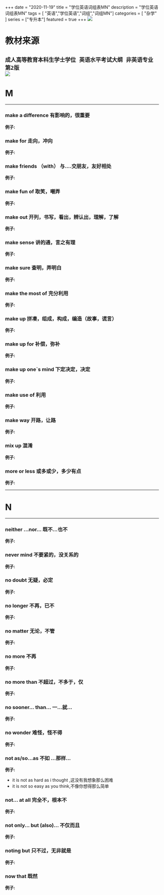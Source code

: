 +++
date = "2020-11-19"
title = "学位英语词组表MN"
description = "学位英语词组表MN"
tags = [ "英语","学位英语","词组","词组MN"]
categories = [
    "杂学"
]
series = ["专升本"]
featured = true
+++
![](https://gitee.com/lalalaxiaowifi/pictures/raw/master/image/%E6%97%A5%E5%B8%B8%E6%90%AC%E7%A0%96%E5%A4%B4.png)
# 教材来源
````成人高等教育本科生学士学位 英语水平考试大纲 非英语专业 第2版````<br>
![](https://gitee.com/lalalaxiaowifi/pictures/raw/master/image/20201119160558.png)
---
# M
---
### make a difference 有影响的，很重要
**例子:**<br>
### make for 走向，冲向
**例子:**<br>
### make friends （with） 与....交朋友，友好相处
**例子:**<br>
### make fun of 取笑，嘲弄
**例子:**<br>
### make out 开列，书写，看出，辨认出，理解，了解
**例子:**<br>
### make sense 讲的通，言之有理
**例子:**<br>
### make sure 查明，弄明白
**例子:**<br>
### make  the most of 充分利用
**例子:**<br>
### make up 拼凑，组成，构成，编造（故事，谎言）
**例子:**<br>
### make up for 补偿，弥补
**例子:**<br>
### make up one`s mind 下定决定，决定
**例子:**<br>
### make use of 利用
**例子:**<br>
### make way 开路，让路
**例子:**<br>
### mix up 混淆
**例子:**<br>
### more or less 或多或少，多少有点
**例子:**<br>

---
# N
___

### neither ...nor... 既不...也不
**例子:**<br>
### never mind 不要紧的，没关系的
**例子:**<br>
### no doubt 无疑，必定
**例子:**<br>
### no longer 不再，已不
**例子:**<br>
### no matter 无论，不管
**例子:**<br>
### no more 不再
**例子:**<br>
### no more than 不超过，不多于，仅
**例子:**<br>
### no sooner... than... 一...就...
**例子:**<br>
### no wonder 难怪，怪不得
**例子:**<br>
### not as/so...as  不如 ...那样...
**例子:**<br>
* it is not as hard as  i thought ,这没有我想象那么困难
* it is not so easy as you think,不像你想得那么简单
### not... at all 完全不，根本不
**例子:**<br>
### not only... but (also)...  不仅而且
**例子:**<br>
### noting but 只不过，无非就是
**例子:**<br>
### now that 既然
**例子:**<br>


